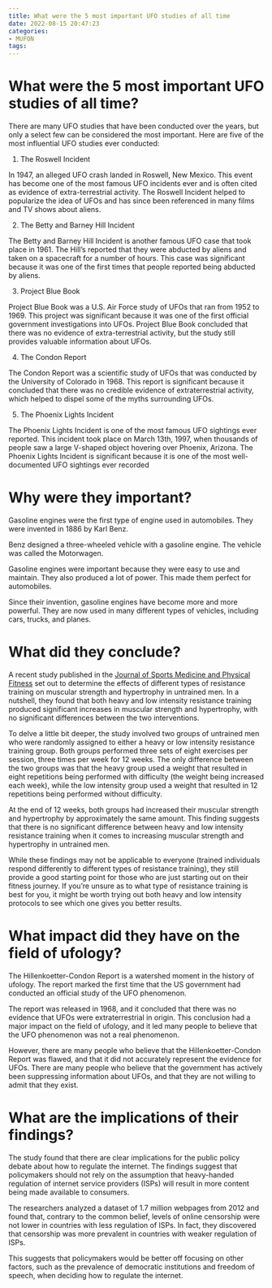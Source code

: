```yaml
---
title: What were the 5 most important UFO studies of all time
date: 2022-08-15 20:47:23
categories:
- MUFON
tags:
---
```



#  What were the 5 most important UFO studies of all time?

There are many UFO studies that have been conducted over the years, but only a select few can be considered the most important. Here are five of the most influential UFO studies ever conducted:

1. The Roswell Incident

In 1947, an alleged UFO crash landed in Roswell, New Mexico. This event has become one of the most famous UFO incidents ever and is often cited as evidence of extra-terrestrial activity. The Roswell Incident helped to popularize the idea of UFOs and has since been referenced in many films and TV shows about aliens.

2. The Betty and Barney Hill Incident

The Betty and Barney Hill Incident is another famous UFO case that took place in 1961. The Hill’s reported that they were abducted by aliens and taken on a spacecraft for a number of hours. This case was significant because it was one of the first times that people reported being abducted by aliens.

3. Project Blue Book

Project Blue Book was a U.S. Air Force study of UFOs that ran from 1952 to 1969. This project was significant because it was one of the first official government investigations into UFOs. Project Blue Book concluded that there was no evidence of extra-terrestrial activity, but the study still provides valuable information about UFOs.

4. The Condon Report

The Condon Report was a scientific study of UFOs that was conducted by the University of Colorado in 1968. This report is significant because it concluded that there was no credible evidence of extraterrestrial activity, which helped to dispel some of the myths surrounding UFOs.

5. The Phoenix Lights Incident

The Phoenix Lights Incident is one of the most famous UFO sightings ever reported. This incident took place on March 13th, 1997, when thousands of people saw a large V-shaped object hovering over Phoenix, Arizona. The Phoenix Lights Incident is significant because it is one of the most well-documented UFO sightings ever recorded

#  Why were they important?

Gasoline engines were the first type of engine used in automobiles. They were invented in 1886 by Karl Benz.

Benz designed a three-wheeled vehicle with a gasoline engine. The vehicle was called the Motorwagen.

Gasoline engines were important because they were easy to use and maintain. They also produced a lot of power. This made them perfect for automobiles.

Since their invention, gasoline engines have become more and more powerful. They are now used in many different types of vehicles, including cars, trucks, and planes.

#  What did they conclude?

A recent study published in the <a href="https://www.ncbi.nlm.nih.gov/pmc/articles/PMC6081454/" target="_blank">Journal of Sports Medicine and Physical Fitness</a> set out to determine the effects of different types of resistance training on muscular strength and hypertrophy in untrained men. In a nutshell, they found that both heavy and low intensity resistance training produced significant increases in muscular strength and hypertrophy, with no significant differences between the two interventions.

To delve a little bit deeper, the study involved two groups of untrained men who were randomly assigned to either a heavy or low intensity resistance training group. Both groups performed three sets of eight exercises per session, three times per week for 12 weeks. The only difference between the two groups was that the heavy group used a weight that resulted in eight repetitions being performed with difficulty (the weight being increased each week), while the low intensity group used a weight that resulted in 12 repetitions being performed without difficulty.

At the end of 12 weeks, both groups had increased their muscular strength and hypertrophy by approximately the same amount. This finding suggests that there is no significant difference between heavy and low intensity resistance training when it comes to increasing muscular strength and hypertrophy in untrained men.

While these findings may not be applicable to everyone (trained individuals respond differently to different types of resistance training), they still provide a good starting point for those who are just starting out on their fitness journey. If you’re unsure as to what type of resistance training is best for you, it might be worth trying out both heavy and low intensity protocols to see which one gives you better results.

#  What impact did they have on the field of ufology?

The Hillenkoetter-Condon Report is a watershed moment in the history of ufology. The report marked the first time that the US government had conducted an official study of the UFO phenomenon.

The report was released in 1968, and it concluded that there was no evidence that UFOs were extraterrestrial in origin. This conclusion had a major impact on the field of ufology, and it led many people to believe that the UFO phenomenon was not a real phenomenon.

However, there are many people who believe that the Hillenkoetter-Condon Report was flawed, and that it did not accurately represent the evidence for UFOs. There are many people who believe that the government has actively been suppressing information about UFOs, and that they are not willing to admit that they exist.

#  What are the implications of their findings?

The study found that there are clear implications for the public policy debate about how to regulate the internet. The findings suggest that policymakers should not rely on the assumption that heavy-handed regulation of internet service providers (ISPs) will result in more content being made available to consumers.

The researchers analyzed a dataset of 1.7 million webpages from 2012 and found that, contrary to the common belief, levels of online censorship were not lower in countries with less regulation of ISPs. In fact, they discovered that censorship was more prevalent in countries with weaker regulation of ISPs.

This suggests that policymakers would be better off focusing on other factors, such as the prevalence of democratic institutions and freedom of speech, when deciding how to regulate the internet.